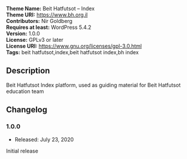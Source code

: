 **Theme Name:** Beit Hatfutsot – Index  
**Theme URI:** https://www.bh.org.il  
**Contributors:** Nir Goldberg  
**Requires at least:** WordPress 5.4.2  
**Version:** 1.0.0  
**License:** GPLv3 or later  
**License URI:** https://www.gnu.org/licenses/gpl-3.0.html  
**Tags:** beit hatfutsot,index,beit hatfutsot index,bh index  

## Description  

Beit Hatfutsot Index platform, used as guiding material for Beit Hatfutsot education team

## Changelog  

### 1.0.0  

* Released: July 23, 2020

Initial release
